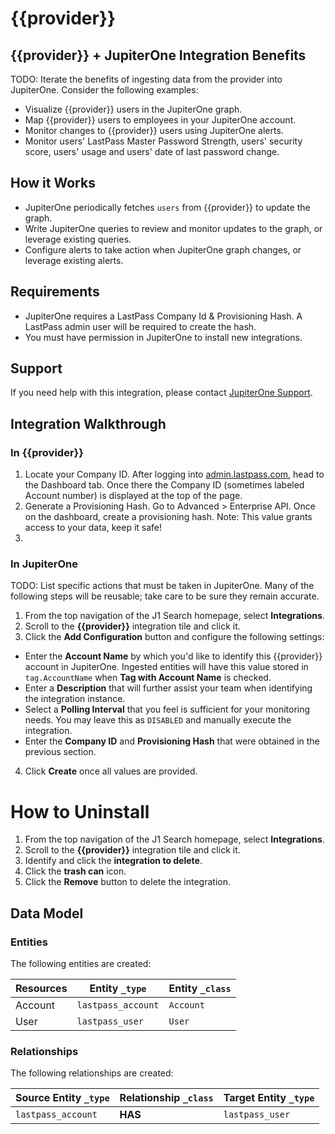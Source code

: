 # {{provider}}

## {{provider}} + JupiterOne Integration Benefits

TODO: Iterate the benefits of ingesting data from the provider into JupiterOne.
Consider the following examples:

- Visualize {{provider}} users in the JupiterOne graph.
- Map {{provider}} users to employees in your JupiterOne account.
- Monitor changes to {{provider}} users using JupiterOne alerts.
- Monitor users' LastPass Master Password Strength, users' security score,
  users' usage and users' date of last password change.

## How it Works

- JupiterOne periodically fetches `users` from {{provider}} to update the graph.
- Write JupiterOne queries to review and monitor updates to the graph, or
  leverage existing queries.
- Configure alerts to take action when JupiterOne graph changes, or leverage
  existing alerts.

## Requirements

- JupiterOne requires a LastPass Company Id & Provisioning Hash. A LastPass
  admin user will be required to create the hash.
- You must have permission in JupiterOne to install new integrations.

## Support

If you need help with this integration, please contact
[JupiterOne Support](https://support.jupiterone.io).

## Integration Walkthrough

### In {{provider}}

1. Locate your Company ID. After logging into
   [admin.lastpass.com](https://admin.lastpass.com), head to the Dashboard tab.
   Once there the Company ID (sometimes labeled Account number) is displayed at
   the top of the page.
2. Generate a Provisioning Hash. Go to Advanced > Enterprise API. Once on the
   dashboard, create a provisioning hash. Note: This value grants access to your
   data, keep it safe!
3.

### In JupiterOne

TODO: List specific actions that must be taken in JupiterOne. Many of the
following steps will be reusable; take care to be sure they remain accurate.

1. From the top navigation of the J1 Search homepage, select **Integrations**.
2. Scroll to the **{{provider}}** integration tile and click it.
3. Click the **Add Configuration** button and configure the following settings:

- Enter the **Account Name** by which you'd like to identify this {{provider}}
  account in JupiterOne. Ingested entities will have this value stored in
  `tag.AccountName` when **Tag with Account Name** is checked.
- Enter a **Description** that will further assist your team when identifying
  the integration instance.
- Select a **Polling Interval** that you feel is sufficient for your monitoring
  needs. You may leave this as `DISABLED` and manually execute the integration.
- Enter the **Company ID** and **Provisioning Hash** that were obtained in the
  previous section.

4. Click **Create** once all values are provided.

# How to Uninstall

1. From the top navigation of the J1 Search homepage, select **Integrations**.
2. Scroll to the **{{provider}}** integration tile and click it.
3. Identify and click the **integration to delete**.
4. Click the **trash can** icon.
5. Click the **Remove** button to delete the integration.

<!-- {J1_DOCUMENTATION_MARKER_START} -->
<!--
********************************************************************************
NOTE: ALL OF THE FOLLOWING DOCUMENTATION IS GENERATED USING THE
"j1-integration document" COMMAND. DO NOT EDIT BY HAND! PLEASE SEE THE DEVELOPER
DOCUMENTATION FOR USAGE INFORMATION:

https://github.com/JupiterOne/sdk/blob/main/docs/integrations/development.md
********************************************************************************
-->

## Data Model

### Entities

The following entities are created:

| Resources | Entity `_type`     | Entity `_class` |
| --------- | ------------------ | --------------- |
| Account   | `lastpass_account` | `Account`       |
| User      | `lastpass_user`    | `User`          |

### Relationships

The following relationships are created:

| Source Entity `_type` | Relationship `_class` | Target Entity `_type` |
| --------------------- | --------------------- | --------------------- |
| `lastpass_account`    | **HAS**               | `lastpass_user`       |

<!--
********************************************************************************
END OF GENERATED DOCUMENTATION AFTER BELOW MARKER
********************************************************************************
-->
<!-- {J1_DOCUMENTATION_MARKER_END} -->
